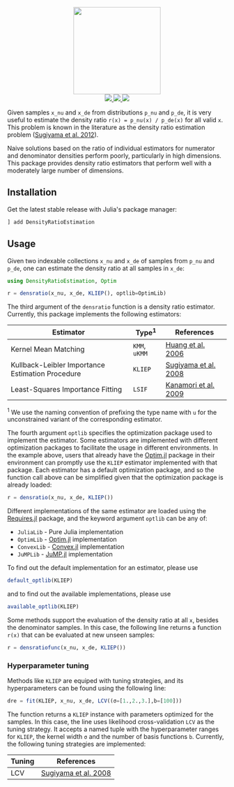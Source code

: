 <p align="center">
  <img src="docs/DensRatio.png" height="200"><br>
  <a href="https://github.com/JuliaML/DensityRatioEstimation.jl/actions">
    <img src="https://img.shields.io/github/actions/workflow/status/JuliaML/DensityRatioEstimation.jl/CI.yml?branch=master&style=flat-square">
  </a>
  <a href="https://codecov.io/gh/JuliaML/DensityRatioEstimation.jl">
    <img src="https://img.shields.io/codecov/c/github/JuliaML/DensityRatioEstimation.jl?style=flat-square">
  </a>
  <a href="LICENSE">
    <img src="https://img.shields.io/badge/license-MIT-blue.svg?style=flat-square">
  </a>
</p>

Given samples `x_nu` and `x_de` from distributions `p_nu` and `p_de`, it is very
useful to estimate the density ratio `r(x) = p_nu(x) / p_de(x)` for all valid `x`.
This problem is known in the literature as the density ratio estimation problem
([Sugiyama et al. 2012](https://www.cambridge.org/core/books/density-ratio-estimation-in-machine-learning/BCBEA6AEAADD66569B1E85DDDEAA7648)).

Naive solutions based on the ratio of individual estimators for numerator and
denominator densities perform poorly, particularly in high dimensions. This
package provides density ratio estimators that perform well with a moderately
large number of dimensions.

## Installation

Get the latest stable release with Julia's package manager:

```julia
] add DensityRatioEstimation
```

## Usage

Given two indexable collections `x_nu` and `x_de` of samples from `p_nu` and
`p_de`, one can estimate the density ratio at all samples in `x_de`:

```julia
using DensityRatioEstimation, Optim

r = densratio(x_nu, x_de, KLIEP(), optlib=OptimLib)
```

The third argument of the `densratio` function is a density ratio estimator.
Currently, this package implements the following estimators:

| Estimator | Type<sup>1</sup> | References |
| --------- | ---- | ---------- |
| Kernel Mean Matching | `KMM`, `uKMM` | [Huang et al. 2006](https://papers.nips.cc/paper/3075-correcting-sample-selection-bias-by-unlabeled-data.pdf) |
| Kullback-Leibler Importance Estimation Procedure | `KLIEP` | [Sugiyama et al. 2008](https://link.springer.com/article/10.1007/s10463-008-0197-x) |
| Least-Squares Importance Fitting | `LSIF` | [Kanamori et al. 2009](http://www.jmlr.org/papers/volume10/kanamori09a/kanamori09a.pdf) |

<sup>1</sup> We use the naming convention of prefixing the type name with `u` for the unconstrained variant of the corresponding estimator.

The fourth argument `optlib` specifies the optimization package used to implement
the estimator. Some estimators are implemented with different optimization packages
to facilitate the usage in different environments. In the example above, users that
already have the [Optim.jl](https://github.com/JuliaNLSolvers/Optim.jl) package in
their environment can promptly use the `KLIEP` estimator implemented with that package.
Each estimator has a default optimization package, and so the function call above
can be simplified given that the optimization package is already loaded:

```julia
r = densratio(x_nu, x_de, KLIEP())
```

Different implementations of the same estimator are loaded using the
[Requires.jl](https://github.com/MikeInnes/Requires.jl) package, and
the keyword argument `optlib` can be any of:

* `JuliaLib`  - Pure Julia implementation
* `OptimLib`  - [Optim.jl](https://github.com/JuliaNLSolvers/Optim.jl) implementation
* `ConvexLib` - [Convex.jl](https://github.com/JuliaOpt/Convex.jl) implementation
* `JuMPLib`   - [JuMP.jl](https://github.com/JuliaOpt/JuMP.jl) implementation

To find out the default implementation for an estimator, please use

```julia
default_optlib(KLIEP)
```

and to find out the available implementations, please use

```julia
available_optlib(KLIEP)
```

Some methods support the evaluation of the density ratio at all `x`, besides the
denominator samples. In this case, the following line returns a function `r(x)`
that can be evaluated at new unseen samples:

```julia
r = densratiofunc(x_nu, x_de, KLIEP())
```

### Hyperparameter tuning

Methods like `KLIEP` are equiped with tuning strategies, and its hyperparameters
can be found using the following line:

```julia
dre = fit(KLIEP, x_nu, x_de, LCV((σ=[1.,2.,3.],b=[100]))
```

The function returns a `KLIEP` instance with parameters optimized for the samples.
In this case, the line uses likelihood cross-validation `LCV` as the tuning
strategy. It accepts a named tuple with the hyperparameter ranges for `KLIEP`,
the kernel width `σ` and the number of basis functions `b`. Currently, the
following tuning strategies are implemented:

| Tuning  | References |
| ------- | ---------- |
| LCV     | [Sugiyama et al. 2008](https://link.springer.com/article/10.1007/s10463-008-0197-x) |
